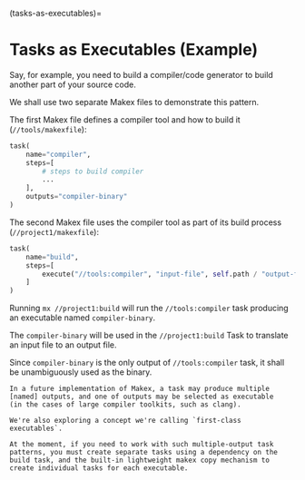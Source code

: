 (tasks-as-executables)=
# Tasks as Executables (Example)

Say, for example, you need to build a compiler/code generator to build another part of your source code.

We shall use two separate Makex files to demonstrate this pattern.

The first Makex file defines a compiler tool and how to build it (`//tools/makexfile`):

```python
task(
    name="compiler",
    steps=[
        # steps to build compiler
        ...  
    ],
    outputs="compiler-binary"
)
```

The second Makex file uses the compiler tool as part of its build process (`//project1/makexfile`):

```python
task(
    name="build",
    steps=[
        execute("//tools:compiler", "input-file", self.path / "output-file")
    ]
)
```

Running `mx //project1:build` will run the `//tools:compiler` task producing an executable named `compiler-binary`.

The `compiler-binary` will be used in the `//project1:build` Task to translate an input file to an output file.

Since `compiler-binary` is the only output of `//tools:compiler` task, it shall be unambiguously used as the binary. 

```{note}
In a future implementation of Makex, a task may produce multiple [named] outputs, and one of outputs may be selected as executable 
(in the cases of large compiler toolkits, such as clang).

We're also exploring a concept we're calling `first-class executables`.

At the moment, if you need to work with such multiple-output task patterns, you must create separate tasks using a dependency on the build task, and the built-in lightweight makex copy mechanism to create individual tasks for each executable.
```
